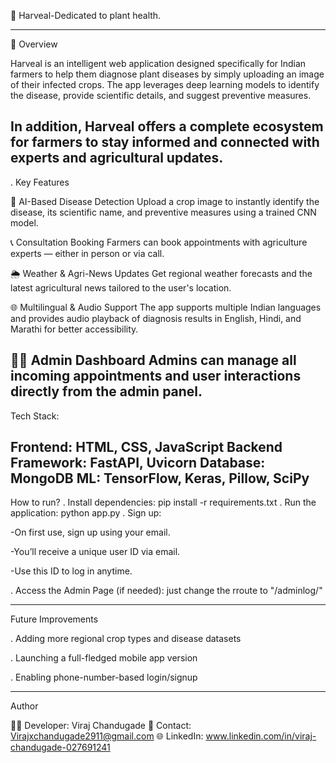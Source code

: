 🌾 Harveal-Dedicated to plant health.

----------------------------------------------------------------------------------------------------------------

🧭 Overview

Harveal is an intelligent web application designed specifically for Indian farmers to help them diagnose plant diseases by simply uploading an image of their infected crops.
The app leverages deep learning models to identify the disease, provide scientific details, and suggest preventive measures.

In addition, Harveal offers a complete ecosystem for farmers to stay informed and connected with experts and agricultural updates.
----------------------------------------------------------------------------------------------------------

. Key Features

🧠 AI-Based Disease Detection
Upload a crop image to instantly identify the disease, its scientific name, and preventive measures using a trained CNN model.

📞 Consultation Booking
Farmers can book appointments with agriculture experts — either in person or via call.

🌦️ Weather & Agri-News Updates
Get regional weather forecasts and the latest agricultural news tailored to the user's location.

🌐 Multilingual & Audio Support
The app supports multiple Indian languages and provides audio playback of diagnosis results in English, Hindi, and Marathi for better accessibility.

🧑‍💼 Admin Dashboard
Admins can manage all incoming appointments and user interactions directly from the admin panel.
----------------------------------------------------------------------------------------------------------

Tech Stack:

Frontend:	HTML, CSS, JavaScript
Backend Framework:	FastAPI, Uvicorn
Database: MongoDB
ML: TensorFlow, Keras, Pillow, SciPy
----------------------------------------------------------------------------------------------------------

How to run?
. Install dependencies: pip install -r requirements.txt
. Run the application: python app.py
. Sign up:

-On first use, sign up using your email.

-You’ll receive a unique user ID via email.

-Use this ID to log in anytime.

. Access the Admin Page (if needed): just change the rroute to "/adminlog/"

----------------------------------------------------------------------------------------------------------

Future Improvements

. Adding more regional crop types and disease datasets

. Launching a full-fledged mobile app version

. Enabling phone-number-based login/signup

----------------------------------------------------------------------------------------------------------
Author

👨‍💻 Developer: Viraj Chandugade
📧 Contact: Virajxchandugade2911@gmail.com 
🌐 LinkedIn: www.linkedin.com/in/viraj-chandugade-027691241

